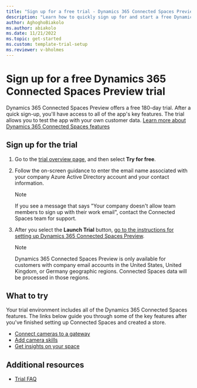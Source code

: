 ```yaml
---
title: "Sign up for a free trial - Dynamics 365 Connected Spaces Preview| Microsoft Docs"
description: "Learn how to quickly sign up for and start a free Dynamics 365 Connected Spaces Preview trial. Explore the app with tours and videos, and find additional learning resources."
author: AghoghoBiakolo
ms.author: abiakolo
ms.date: 11/21/2022
ms.topic: get-started
ms.custom: template-trial-setup 
ms.reviewer: v-bholmes
---
```


# Sign up for a free Dynamics 365 Connected Spaces Preview trial

Dynamics 365 Connected Spaces Preview offers a free 180-day trial. After a quick sign-up, you'll have access to all of the app's key features. The trial allows you to test the app with your own customer data. [Learn more about Dynamics 365 Connected Spaces features](index.md)

## Sign up for the trial

1. Go to the [trial overview page](https://dynamics.microsoft.com/connected-spaces/overview/), and then select **Try for free**.

2. Follow the on-screen guidance to enter the email name associated with your company Azure Active Directory account and your contact information.

    > [!NOTE]
    > If you see a message that says "Your company doesn't allow team members to sign up with their work email", contact the Connected Spaces team for support.

3. After you select the **Launch Trial** button, [go to the instructions for setting up Dynamics 365 Connected Spaces Preview](setup.md). 

    > [!NOTE]
    > Dynamics 365 Connected Spaces Preview is only available for customers with company email accounts in the United States, United Kingdom, or Germany geographic regions. Connected Spaces data will be processed in those regions. 

## What to try

Your trial environment includes all of the Dynamics 365 Connected Spaces features. The links below guide you through some of the key features after you've finished setting up Connected Spaces and created a store.

- [Connect cameras to a gateway](web-app-cameras-connect.md)
- [Add camera skills](web-app-cameras-add-skills.md)
- [Get insights on your space](web-app-get-insights.md)

## Additional resources

- [Trial FAQ](trial-faq.md)
